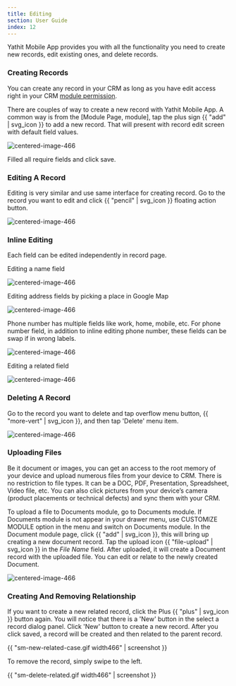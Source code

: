 ```yaml
---
title: Editing
section: User Guide
index: 12
---
```


Yathit Mobile App provides you with all the functionality you need to create new records, edit existing ones, and delete records.

### Creating Records

You can create any record in your CRM as long as you have edit access right in your CRM [module permission](https://support.sugarcrm.com/Documentation/Sugar_Versions/7.9/Ent/Administration_Guide/Role_Management/#Setting_Module-Level_Permissions). 

There are couples of way to create a new record with Yathit Mobile App. A common way is from the [Module Page, module], tap the plus sign {{ "add" | svg_icon }} to add a new record. That will present with record edit screen with default field values.

![centered-image-466](https://yathit-assets.storage.googleapis.com/screenshot/sm-create-contact.png)    


Filled all require fields and click save.

### Editing A Record

Editing is very similar and use same interface for creating record. Go to the record you want to edit and click  {{ "pencil" | svg_icon }} floating action button.

![centered-image-466](https://yathit-assets.storage.googleapis.com/screenshot/sm-edit-contact.png)    

### Inline Editing

Each field can be edited independently in record page. 

Editing a name field

![centered-image-466](https://yathit-assets.storage.googleapis.com/screenshot/sm-inline-edit-last-name.gif)  

Editing address fields by picking a place in Google Map

![centered-image-466](https://yathit-assets.storage.googleapis.com/screenshot/sm-inline-edit-address-466.gif)    

Phone number has multiple fields like work, home, mobile, etc. For phone number field, in addition to inline editing phone number, these fields can be swap if in wrong labels. 

![centered-image-466](https://yathit-assets.storage.googleapis.com/screenshot/sm-inline-edit-phone-swap-fields.gif)    

Editing a related field

![centered-image-466](https://yathit-assets.storage.googleapis.com/screenshot/sm-inline-edit-related.gif)  

### Deleting A Record

Go to the record you want to delete and tap overflow menu button, {{ "more-vert" | svg_icon }}, and then tap 'Delete' menu item.

![centered-image-466](https://yathit-assets.storage.googleapis.com/screenshot/sm-record-overflow-menu.png)    
    

### Uploading Files

Be it document or images, you can get an access to the root memory of your device and upload numerous files from your device to CRM. There is no restriction to file types. It can be a DOC, PDF, Presentation, Spreadsheet, Video file, etc. You can also click pictures from your device’s camera (product placements or technical defects) and sync them with your CRM.

To upload a file to Documents module, go to Documents module. If Documents module is not appear in your drawer menu, use CUSTOMIZE MODULE option in the menu and switch on Documents module. In the Document module page, click {{ "add" | svg_icon }}, this will bring up creating a new document record. Tap the upload icon {{ "file-upload" | svg_icon }} in the _File Name_ field. After uploaded, it will create a Document record with the uploaded file. You can edit or relate to the newly created Document. 

![centered-image-466](https://yathit-assets.storage.googleapis.com/screenshot/sm-create-document.gif)    

### Creating And Removing Relationship

If you want to create a new related record, click the Plus {{ "plus" | svg_icon }} button again. You will notice that there is a 'New' button in the select a record dialog panel. Click 'New' button to create a new record. After you click saved, a record will be created and then related to the parent record.

{{ "sm-new-related-case.gif width466" | screenshot }}

To remove the record, simply swipe to the left.

{{ "sm-delete-related.gif width466" | screenshot }}
